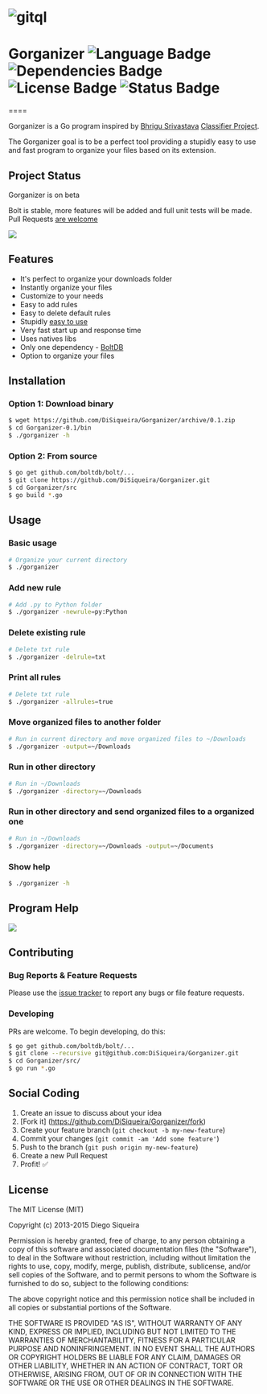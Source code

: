 # ![gitql](https://rawgit.com/DiSiqueira/Gorganizer/master/gorganizer-logo.png)

# Gorganizer ![Language Badge](https://img.shields.io/badge/Language-Go-blue.svg) ![Dependencies Badge](https://img.shields.io/badge/Dependencies-BoltDB-brightgreen.svg) ![License Badge](https://img.shields.io/badge/License-MIT-blue.svg) ![Status Badge](https://img.shields.io/badge/Status-Beta-brightgreen.svg)

====

Gorganizer is a Go program inspired by [Bhrigu Srivastava][bhrigu123] [Classifier Project][classifier].

The Gorganizer goal is to be a perfect tool providing a stupidly easy to use and fast program to organize your files based on its extension.

[bhrigu123]: https://github.com/bhrigu123
[classifier]: https://github.com/bhrigu123/classifier

## Project Status

Gorganizer is on beta

Bolt is stable, more features will be added and full unit tests will be made.
Pull Requests [are welcome](https://github.com/DiSiqueira/Gorganizer#social-coding)

![](https://i.imgur.com/2rFfn9i.gif)

## Features

- It's perfect to organize your downloads folder
- Instantly organize your files
- Customize to your needs
- Easy to add rules
- Easy to delete default rules
- Stupidly [easy to use](https://github.com/DiSiqueira/Gorganizer#usage)
- Very fast start up and response time
- Uses natives libs
- Only one dependency - [BoltDB](https://github.com/boltdb/bolt)
- Option to organize your files

## Installation

### Option 1: Download binary

```bash
$ wget https://github.com/DiSiqueira/Gorganizer/archive/0.1.zip
$ cd Gorganizer-0.1/bin
$ ./gorganizer -h
```

### Option 2: From source

```bash
$ go get github.com/boltdb/bolt/...
$ git clone https://github.com/DiSiqueira/Gorganizer.git
$ cd Gorganizer/src
$ go build *.go
```

## Usage

### Basic usage

```bash
# Organize your current directory
$ ./gorganizer
```

### Add new rule

```bash
# Add .py to Python folder
$ ./gorganizer -newrule=py:Python
```

### Delete existing rule

```bash
# Delete txt rule
$ ./gorganizer -delrule=txt
```

### Print all rules

```bash
# Delete txt rule
$ ./gorganizer -allrules=true
```

### Move organized files to another folder

```bash
# Run in current directory and move organized files to ~/Downloads
$ ./gorganizer -output=~/Downloads
```

### Run in other directory

```bash
# Run in ~/Downloads
$ ./gorganizer -directory=~/Downloads
```

### Run in other directory and send organized files to a organized one

```bash
# Run in ~/Downloads
$ ./gorganizer -directory=~/Downloads -output=~/Documents
```

### Show help

```bash
$ ./gorganizer -h
```

## Program Help

![](http://image.prntscr.com/image/27c361f3891c461d83584577eb18ec72.png)

## Contributing

### Bug Reports & Feature Requests

Please use the [issue tracker](https://github.com/DiSiqueira/Gorganizer/issues) to report any bugs or file feature requests.

### Developing

PRs are welcome. To begin developing, do this:

```bash
$ go get github.com/boltdb/bolt/...
$ git clone --recursive git@github.com:DiSiqueira/Gorganizer.git
$ cd Gorganizer/src/
$ go run *.go
```

## Social Coding

1. Create an issue to discuss about your idea
2. [Fork it] (https://github.com/DiSiqueira/Gorganizer/fork)
3. Create your feature branch (`git checkout -b my-new-feature`)
4. Commit your changes (`git commit -am 'Add some feature'`)
5. Push to the branch (`git push origin my-new-feature`)
6. Create a new Pull Request
7. Profit! :white_check_mark:

## License

The MIT License (MIT)

Copyright (c) 2013-2015 Diego Siqueira

Permission is hereby granted, free of charge, to any person obtaining a copy
of this software and associated documentation files (the "Software"), to deal
in the Software without restriction, including without limitation the rights
to use, copy, modify, merge, publish, distribute, sublicense, and/or sell
copies of the Software, and to permit persons to whom the Software is
furnished to do so, subject to the following conditions:

The above copyright notice and this permission notice shall be included in
all copies or substantial portions of the Software.

THE SOFTWARE IS PROVIDED "AS IS", WITHOUT WARRANTY OF ANY KIND, EXPRESS OR
IMPLIED, INCLUDING BUT NOT LIMITED TO THE WARRANTIES OF MERCHANTABILITY,
FITNESS FOR A PARTICULAR PURPOSE AND NONINFRINGEMENT.  IN NO EVENT SHALL THE
AUTHORS OR COPYRIGHT HOLDERS BE LIABLE FOR ANY CLAIM, DAMAGES OR OTHER
LIABILITY, WHETHER IN AN ACTION OF CONTRACT, TORT OR OTHERWISE, ARISING FROM,
OUT OF OR IN CONNECTION WITH THE SOFTWARE OR THE USE OR OTHER DEALINGS IN
THE SOFTWARE.